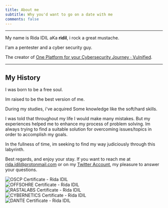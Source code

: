 ```yaml
---
title: About me
subtitle: Why you'd want to go on a date with me
comments: false
---
```


---
My name is Rida IDIL aKa **ridil**, i rock a great mustache.

I'am a pentester and a cyber security guy.

The creator of [One Platform for your Cybersecurity Journey · Vulnified](https://vulnified.com/).

---
## My History

I was born to be a free soul.

Im raised to be the best version of me.

During my studies, i've acquired Some knowledge like the soft/hard skills.  

I was told that throughout my life I would make many mistakes. But my experiences helped me to enhance my process of problem solving. Im always trying to find a suitable solution for overcoming issues/topics in order to accomplish my goals. 

In the fullness of time, im seeking to find my way judiciously through this labyrinth. 

Best regards, and enjoy your stay. If you want to reach me at [rida.idil@protonmail.com](mailto:rida.idil@protonmail.com) or on my [Twitter Account](https://twitter.com/ridaidil), my pleasure to answer your questions.

<div data-iframe-width="150" data-iframe-height="270" data-share-badge-id="c78942c8-5109-42c7-8435-d50cb65f09c9" data-share-badge-host="https://www.credly.com"></div><script type="text/javascript" async src="//cdn.credly.com/assets/utilities/embed.js"></script>

<div class="row">
    	<img alt="OSCP Certificate - Rida IDIL" title="OSCP Certificate - Rida IDIL" src="/img/PWK-OSCP-badge.png"/>
</div>

<div class="row">
    	<img alt="OFFSOHRE Certificate - Rida IDIL" title="OFFSOHRE Certificate - Rida IDIL" src="/img/OFFSHORE_CERT_RIDA_IDIL.png"/>
</div>

<div class="row">
    	<img alt="RASTALABS Certificate - Rida IDIL" title="RASTALABS Certificate - Rida IDIL" src="/img/RASTALABS_CERT_RIDA_IDIL.png"/>
</div>

<div class="row">
    	<img alt="CYBERNETICS Certificate - Rida IDIL" title="CYBERNETICS Certificate - Rida IDIL" src="/img/CYBERNETICS_CERT_RIDA_IDIL.png"/>
</div>

<div class="row">
    	<img alt="DANTE Certificate - Rida IDIL" title="DANTE Certificate - Rida IDIL" src="/img/DANTE_CERT_RIDA_IDIL.png"/>
</div>